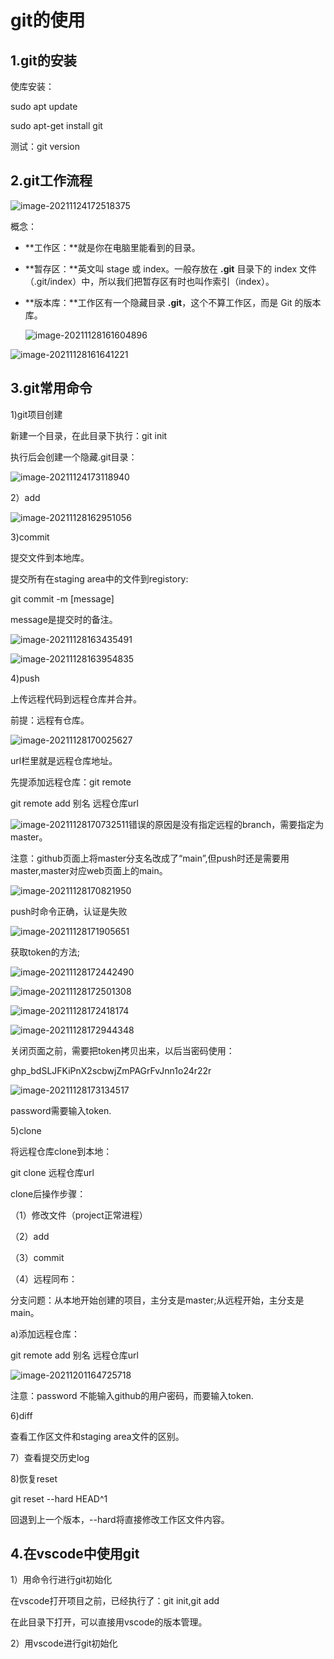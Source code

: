 # git的使用

## 1.git的安装

使库安装：

sudo apt update

sudo apt-get install git

测试：git version

## 2.git工作流程

![image-20211124172518375](/home/osuser/.config/Typora/typora-user-images/image-20211124172518375.png)

概念：

- **工作区：**就是你在电脑里能看到的目录。

- **暂存区：**英文叫 stage 或 index。一般存放在 **.git** 目录下的 index 文件（.git/index）中，所以我们把暂存区有时也叫作索引（index）。

- **版本库：**工作区有一个隐藏目录 **.git**，这个不算工作区，而是 Git 的版本库。

  ![image-20211128161604896](image-20211128161604896.png)

![image-20211128161641221](image-20211128161641221.png)

## 3.git常用命令

1)git项目创建

新建一个目录，在此目录下执行：git init

执行后会创建一个隐藏.git目录：

![image-20211124173118940](image-20211124173118940.png)

2）add

![image-20211128162951056](image-20211128162951056.png)

3)commit

提交文件到本地库。

提交所有在staging area中的文件到registory:

git commit -m [message]

message是提交时的备注。

![image-20211128163435491](image-20211128163435491.png)

![image-20211128163954835](image-20211128163954835.png)

4)push

上传远程代码到远程仓库并合并。

前提：远程有仓库。

![image-20211128170025627](image-20211128170025627.png)

url栏里就是远程仓库地址。

先提添加远程仓库：git remote

git remote add 别名 远程仓库url

![image-20211128170732511](image-20211128170732511.png)错误的原因是没有指定远程的branch，需要指定为master。

注意：github页面上将master分支名改成了“main”,但push时还是需要用master,master对应web页面上的main。

![image-20211128170821950](image-20211128170821950.png)

push时命令正确，认证是失败

![image-20211128171905651](image-20211128171905651.png)

获取token的方法;

![image-20211128172442490](image-20211128172442490.png)

![image-20211128172501308](image-20211128172501308.png)



![image-20211128172418174](image-20211128172418174.png)

![image-20211128172944348](image-20211128172944348.png)

关闭页面之前，需要把token拷贝出来，以后当密码使用：

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

![image-20211128173134517](image-20211128173134517.png)

password需要输入token.

5)clone 

将远程仓库clone到本地：

git clone 远程仓库url

clone后操作步骤：

（1）修改文件（project正常进程）

（2）add

（3）commit

（4）远程同布：

分支问题：从本地开始创建的项目，主分支是master;从远程开始，主分支是main。

a)添加远程仓库：

git remote add 别名 远程仓库url

![image-20211201164725718](image-20211201164725718.png)

注意：password  不能输入github的用户密码，而要输入token.

6)diff 

查看工作区文件和staging area文件的区别。

7）查看提交历史log

8)恢复reset

git reset --hard HEAD^1

回退到上一个版本，--hard将直接修改工作区文件内容。

## 4.在vscode中使用git

1）用命令行进行git初始化

在vscode打开项目之前，已经执行了：git init,git add

在此目录下打开，可以直接用vscode的版本管理。

2）用vscode进行git初始化
